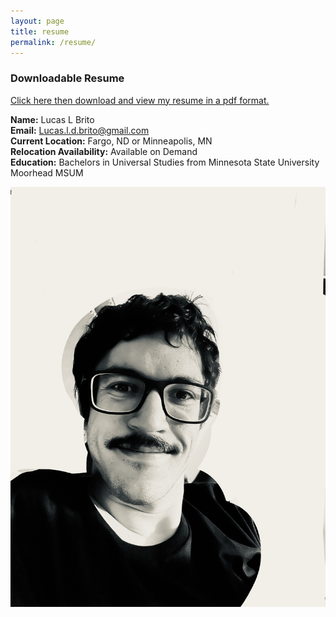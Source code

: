 ```yaml
---
layout: page
title: resume
permalink: /resume/
---
```


### Downloadable Resume
[Click here then download and view my resume in a pdf format.](/resume.pdf)

**Name:** Lucas L Brito <br>
**Email:** Lucas.l.d.brito@gmail.com <br>
**Current Location:** Fargo, ND or Minneapolis, MN <br>
**Relocation Availability:** Available on Demand <br>
**Education:** Bachelors in Universal Studies from Minnesota State University Moorhead MSUM <br>
<p align="center">
  <img src="/IMG_2220.HEIC" alt="Lucas Brito" width="800"/>
</p>
